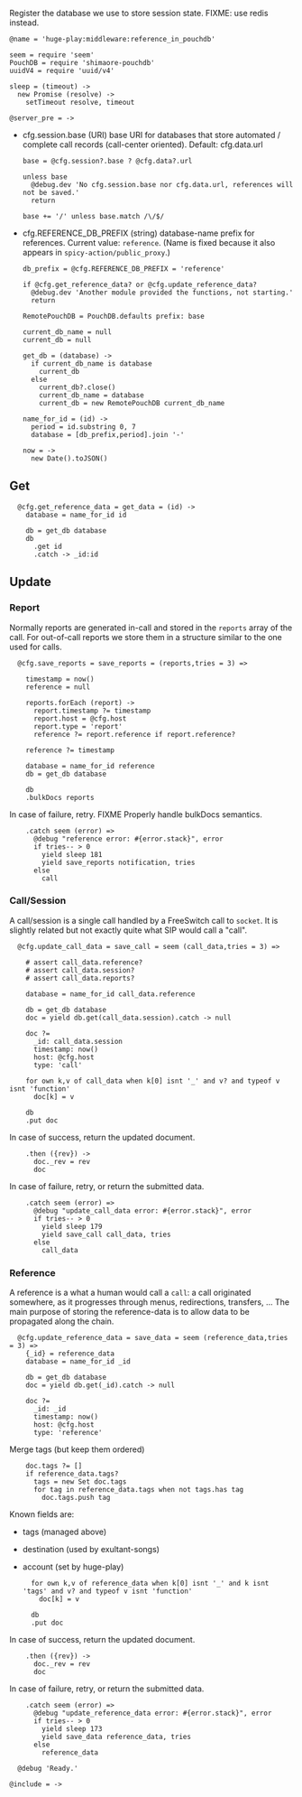 Register the database we use to store session state.
FIXME: use redis instead.

    @name = 'huge-play:middleware:reference_in_pouchdb'

    seem = require 'seem'
    PouchDB = require 'shimaore-pouchdb'
    uuidV4 = require 'uuid/v4'

    sleep = (timeout) ->
      new Promise (resolve) ->
        setTimeout resolve, timeout

    @server_pre = ->

* cfg.session.base (URI) base URI for databases that store automated / complete call records (call-center oriented). Default: cfg.data.url

      base = @cfg.session?.base ? @cfg.data?.url

      unless base
        @debug.dev 'No cfg.session.base nor cfg.data.url, references will not be saved.'
        return

      base += '/' unless base.match /\/$/

* cfg.REFERENCE_DB_PREFIX (string) database-name prefix for references. Current value: `reference`.
(Name is fixed because it also appears in `spicy-action/public_proxy`.)

      db_prefix = @cfg.REFERENCE_DB_PREFIX = 'reference'

      if @cfg.get_reference_data? or @cfg.update_reference_data?
        @debug.dev 'Another module provided the functions, not starting.'
        return

      RemotePouchDB = PouchDB.defaults prefix: base

      current_db_name = null
      current_db = null

      get_db = (database) ->
        if current_db_name is database
          current_db
        else
          current_db?.close()
          current_db_name = database
          current_db = new RemotePouchDB current_db_name

      name_for_id = (id) ->
        period = id.substring 0, 7
        database = [db_prefix,period].join '-'

      now = ->
        new Date().toJSON()

Get
---

      @cfg.get_reference_data = get_data = (id) ->
        database = name_for_id id

        db = get_db database
        db
          .get id
          .catch -> _id:id

Update
------

### Report

Normally reports are generated in-call and stored in the `reports` array of the call.
For out-of-call reports we store them in a structure similar to the one used for calls.

      @cfg.save_reports = save_reports = (reports,tries = 3) =>

        timestamp = now()
        reference = null

        reports.forEach (report) ->
          report.timestamp ?= timestamp
          report.host = @cfg.host
          report.type = 'report'
          reference ?= report.reference if report.reference?

        reference ?= timestamp

        database = name_for_id reference
        db = get_db database

        db
        .bulkDocs reports

In case of failure, retry.
FIXME Properly handle bulkDocs semantics.

        .catch seem (error) =>
          @debug "reference error: #{error.stack}", error
          if tries-- > 0
            yield sleep 181
            yield save_reports notification, tries
          else
            call

### Call/Session

A call/session is a single call handled by a FreeSwitch call to `socket`. It is slightly related but not exactly quite what SIP would call a "call".

      @cfg.update_call_data = save_call = seem (call_data,tries = 3) =>

        # assert call_data.reference?
        # assert call_data.session?
        # assert call_data.reports?

        database = name_for_id call_data.reference

        db = get_db database
        doc = yield db.get(call_data.session).catch -> null

        doc ?=
          _id: call_data.session
          timestamp: now()
          host: @cfg.host
          type: 'call'

        for own k,v of call_data when k[0] isnt '_' and v? and typeof v isnt 'function'
          doc[k] = v

        db
        .put doc

In case of success, return the updated document.

        .then ({rev}) ->
          doc._rev = rev
          doc

In case of failure, retry, or return the submitted data.

        .catch seem (error) =>
          @debug "update_call_data error: #{error.stack}", error
          if tries-- > 0
            yield sleep 179
            yield save_call call_data, tries
          else
            call_data

### Reference

A reference is a what a human would call a `call`: a call originated somewhere, as it progresses through menus, redirections, transfers, …
The main purpose of storing the reference-data is to allow data to be propagated along the chain.

      @cfg.update_reference_data = save_data = seem (reference_data,tries = 3) =>
        {_id} = reference_data
        database = name_for_id _id

        db = get_db database
        doc = yield db.get(_id).catch -> null

        doc ?=
          _id: _id
          timestamp: now()
          host: @cfg.host
          type: 'reference'

Merge tags (but keep them ordered)

        doc.tags ?= []
        if reference_data.tags?
          tags = new Set doc.tags
          for tag in reference_data.tags when not tags.has tag
            doc.tags.push tag

Known fields are:
- tags (managed above)
- destination (used by exultant-songs)
- account (set by huge-play)

        for own k,v of reference_data when k[0] isnt '_' and k isnt 'tags' and v? and typeof v isnt 'function'
          doc[k] = v

        db
        .put doc

In case of success, return the updated document.

        .then ({rev}) ->
          doc._rev = rev
          doc

In case of failure, retry, or return the submitted data.

        .catch seem (error) =>
          @debug "update_reference_data error: #{error.stack}", error
          if tries-- > 0
            yield sleep 173
            yield save_data reference_data, tries
          else
            reference_data

      @debug 'Ready.'

    @include = ->
